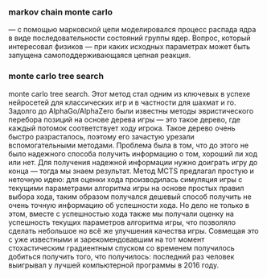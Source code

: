 ### markov chain monte carlo 
— с помощью марковской цепи моделировался процесс распада ядра в виде последовательности состояний группы ядер. Вопрос, который интересовал физиков — 
при каких исходных параметрах может быть запущена самоподдерживающаяся цепная реакция.


### monte carlo tree search
monte carlo tree search. Этот метод стал одним из ключевых в успехе нейросетей для классических игр и в частности для шахмат и го. Задолго до AlphaGo/AlphaZero были известны методы эвристического перебора позиций на основе дерева игры — это такое дерево, где каждый потомок соответствует ходу игрока. Такое дерево очень быстро разрасталось, поэтому его зачастую урезали вспомогательными методами. Проблема была в том, что до этого не было надежного способа получить информацию о том, хороший ли ход или нет. Для получения надежной информации нужно доиграть игру до конца — тогда мы знаем результат. Метод MCTS предлагал простую и неточную идею: для оценки хода производилась симуляция игры с текущими параметрами алгоритма игры на основе простых правил выбора хода, таким образом получался дешевый способ получить не очень точную информацию об успешности хода. Но дело не только в этом, вместе с успешностью хода также мы получали оценку на успешность текущих параметров алгоритма игры, что позволяло сделать небольшое но всё же улучшения качества игры. Совмещая это с уже известными и зарекомендовавшим на тот момент стохастическим градиентным спуском со временем получилось добиться получить того, что получилось:
последний раз человек выигрывал у лучшей компьютерной программы в 2016 году.

